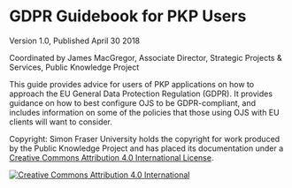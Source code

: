 # GDPR Guidebook for PKP Users

Version 1.0, Published April 30 2018

Coordinated by James MacGregor, Associate Director, Strategic Projects & Services, Public Knowledge Project

This guide provides advice for users of PKP applications on how to approach the EU General Data Protection Regulation (GDPR). It provides guidance on how to best configure OJS to be GDPR-compliant, and includes information on some of the policies that those using OJS with EU clients will want to consider.

Copyright: Simon Fraser University holds the copyright for work produced by the Public Knowledge Project and has placed its documentation under a [Creative Commons Attribution 4.0 International License](https://creativecommons.org/licenses/by/4.0/).

[![Creative Commons Attribution 4.0 International](https://licensebuttons.net/l/by/4.0/88x31.png)](https://creativecommons.org/licenses/by/4.0/)
